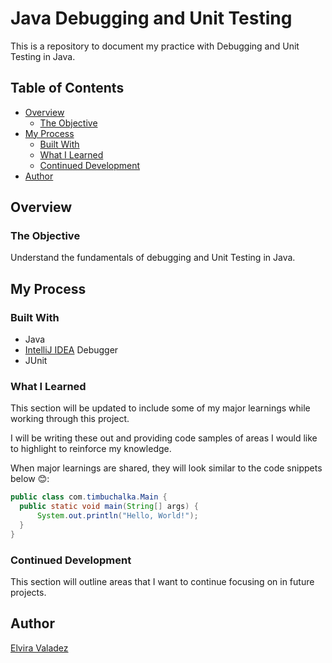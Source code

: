 # Java Debugging and Unit Testing

This is a repository to document my practice with Debugging and Unit Testing in Java.

## Table of Contents

- [Overview](#overview)
    - [The Objective](#the-objective)
- [My Process](#my-process)
    - [Built With](#built-with)
    - [What I Learned](#what-i-learned)
    - [Continued Development](#continued-development)
- [Author](#author)

## Overview

### The Objective

Understand the fundamentals of debugging and Unit Testing in Java.

## My Process

### Built With

- Java
- [IntelliJ IDEA](https://www.jetbrains.com/help/idea/discover-intellij-idea.html) Debugger
- JUnit

### What I Learned

This section will be updated to include some of my major learnings while working through this project.

I will be writing these out and providing code samples of areas I would like to highlight to reinforce my knowledge.

When major learnings are shared, they will look similar to the code snippets below 😊:


```java
public class com.timbuchalka.Main {
  public static void main(String[] args) {
      System.out.println("Hello, World!");
  }
}
```

### Continued Development

This section will outline areas that I want to continue focusing on in future projects.


## Author

[Elvira Valadez](https://github.com/elviravaladez)